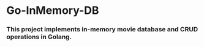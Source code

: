 # Go-InMemory-DB

### This project implements in-memory movie database and CRUD operations in Golang.
